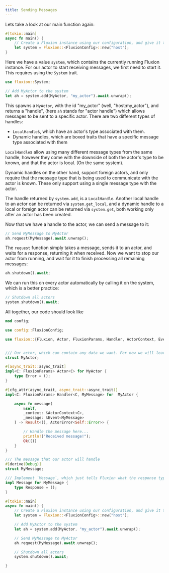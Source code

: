 ```yaml
---
title: Sending Messages
---
```


Lets take a look at our main function again:

```rust
#[tokio::main]
async fn main() {
    // Create a Fluxion instance using our configuration, and give it the name `host`
    let system = Fluxion::<FluxionConfig>::new("host");
}
```

Here we have a value `system`, which contains the currently running Fluxion instance.
For our actor to start receiving messages, we first need to start it. This requires using the `System` trait.

```rust
use fluxion::System;

// Add MyActor to the system
let ah = system.add(MyActor, "my_actor").await.unwrap();
```

This spawns a `MyActor`, with the id "my_actor" (well, "host:my_actor"), and returns a "handle", (here `ah` stands for "actor handle") which allows messages to be sent to a specific actor. There are two different types of handles:
- `LocalHandle`s, which have an actor's type associated with them.
- Dynamic handles, which are boxed traits that have a specific message type associated with them

`LocalHandle`s allow using many different message types from the same handle, however they come with the downside of both the actor's type to be known, and that the actor is local. (On the same system).

Dynamic handles on the other hand, support foreign actors, and only require that the message type that is being used to communicate with the actor is known. These only support using a single message type with the actor.

The handle returned by `system.add`, is a `LocalHandle`. Another local handle to an actor can be returned via `system.get_local`, and a dynamic handle to a local or foreign actor can be returned via `system.get`, both working only after an actor has been created.

Now that we have a handle to the actor, we can send a message to it:

```rust
// Send MyMessage to MyActor
ah.request(MyMessage).await.unwrap();
```

The `request` function simply takes a message, sends it to an actor, and waits for a response, returning it when received.
Now we want to stop our actor from running, and wait for it to finish processing all remaining messages:

```rust
ah.shutdown().await;
```

We can run this on every actor automatically by calling it on the system, which is a better practice:

```rust
// Shutdown all actors
system.shutdown().await;
```

All together, our code should look like

```rust
mod config;

use config::FluxionConfig;

use fluxion::{Fluxion, Actor, FluxionParams, Handler, ActorContext, Event, ActorError, Message, System};


/// Our actor, which can contain any data we want. For now we will leave it empty.
struct MyActor;

#[async_trait::async_trait]
impl<C: FluxionParams> Actor<C> for MyActor {
    type Error = ();
}

#[cfg_attr(async_trait, async_trait::async_trait)]
impl<C: FluxionParams> Handler<C, MyMessage> for  MyActor {

    async fn message(
        &self,
        _context: &ActorContext<C>,
        _message: &Event<MyMessage>
    ) -> Result<(), ActorError<Self::Error>> {

        // Handle the message here...
        println!("Received message!");
        Ok(())
    }
}

/// The message that our actor will handle
#[derive(Debug)]
struct MyMessage;

/// Implement `Message`, which just tells Fluxion what the response type of the message is.
impl Message for MyMessage {
    type Response = ();
}

#[tokio::main]
async fn main() {
    // Create a Fluxion instance using our configuration, and give it the name `host`
    let system = Fluxion::<FluxionConfig>::new("host");

    // Add MyActor to the system
    let ah = system.add(MyActor, "my_actor").await.unwrap();

    // Send MyMessage to MyActor
    ah.request(MyMessage).await.unwrap();

    // Shutdown all actors
    system.shutdown().await;

}

```